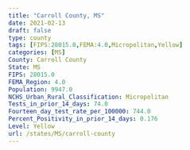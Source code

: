 ```yaml
---
title: "Carroll County, MS"
date: 2021-02-13
draft: false
type: county
tags: [FIPS:28015.0,FEMA:4.0,Micropolitan,Yellow]
categories: [MS]
County: Carroll County
State: MS
FIPS: 28015.0
FEMA_Region: 4.0
Population: 9947.0
NCHS_Urban_Rural_Classification: Micropolitan
Tests_in_prior_14_days: 74.0
Fourteen_day_test_rate_per_100000: 744.0
Percent_Positivity_in_prior_14_days: 0.176
Level: Yellow
url: /states/MS/carroll-county
---
```



